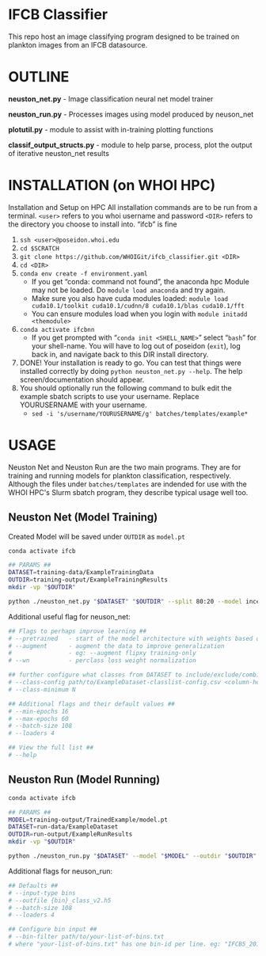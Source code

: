 # IFCB Classifier

This repo host an image classifying program designed to be trained on plankton images from an IFCB datasource.


# OUTLINE

**neuston_net.py** - Image classification neural net model trainer

**neuston_run.py** - Processes images using model produced by neuson_net

**plotutil.py** - module to assist with in-training plotting functions

**classif_output_structs.py** - module to help parse, process, plot the output of iterative neuston_net results 


# INSTALLATION (on WHOI HPC)

Installation and Setup on HPC
All installation commands are to be run from a terminal.
`<user>` refers to you whoi username and password
`<DIR>` refers to the directory you choose to install into. “ifcb” is fine

1. `ssh <user>@poseidon.whoi.edu`
0. `cd $SCRATCH`
0. `git clone https://github.com/WHOIGit/ifcb_classifier.git <DIR>`
0. `cd <DIR>`
0. `conda env create -f environment.yaml`
    * If you get “conda: command not found”, the anaconda hpc Module may not be loaded. Do `module load anaconda` and try again.
     * Make sure you also have cuda modules loaded:
`module load cuda10.1/toolkit cuda10.1/cudnn/8 cuda10.1/blas cuda10.1/fft`
    * You can ensure modules load when you login with `module initadd <themodule>`
0. `conda activate ifcbnn`
    * If you get prompted with “`conda init <SHELL_NAME>`” select “`bash`” for your shell-name. You will have to log out of poseidon (`exit`), log back in, and navigate back to this DIR install directory.
0. DONE! Your installation is ready to go. You can test that things were installed correctly by doing `python neuston_net.py --help`. The help screen/documentation should appear.
0. You should optionally run the following command to bulk edit the example sbatch scripts to use your username. Replace YOURUSERNAME with your username.
    * `sed -i 's/username/YOURUSERNAME/g' batches/templates/example*`


# USAGE

Neuston Net and Neuston Run are the two main programs. They are for training and running models for plankton classification, respectively. 
Although the files under `batches/templates` are indended for use with the WHOI HPC's Slurm sbatch program, they describe typical usage well too.

## Neuston Net (Model Training)
Created Model will be saved under `OUTDIR` as `model.pt`
```sh
conda activate ifcb

## PARAMS ##
DATASET=training-data/ExampleTrainingData
OUTDIR=training-output/ExampleTrainingResults
mkdir -vp "$OUTDIR"

python ./neuston_net.py "$DATASET" "$OUTDIR" --split 80:20 --model inception_v3 

```

Additional useful flag for neuson_net:
```sh
## Flags to perhaps improve learning ##
# --pretrained   - start of the model architecture with weights based off of the model as trained on imagenet
# --augment      - augment the data to improve generalization
#                - eg: --augment flipxy training-only
# --wn           - perclass loss weight normalization 

## further configure what classes from DATASET to include/exclude/combine ##
# --class-config path/to/ExampleDataset-classlist-config.csv <column-header>
# --class-minimum N

## Additional flags and their default values ##
# --min-epochs 16
# --max-epochs 60
# --batch-size 108
# --loaders 4

## View the full list ##
# --help

```
## Neuston Run (Model Running)

```sh
conda activate ifcb

## PARAMS ##
MODEL=training-output/TrainedExample/model.pt
DATASET=run-data/ExampleDataset
OUTDIR=run-output/ExampleRunResults
mkdir -vp "$OUTDIR"

python ./neuston_run.py "$DATASET" --model "$MODEL" --outdir "$OUTDIR"

```
Additional flags for neuson_run:
```sh
## Defaults ##
# --input-type bins
# --outfile {bin}_class_v2.h5
# --batch-size 108
# --loaders 4

## Configure bin input ##
# --bin-filter path/to/your-list-of-bins.txt
# where "your-list-of-bins.txt" has one bin-id per line. eg: "IFCB5_2017_338_173613"
```



